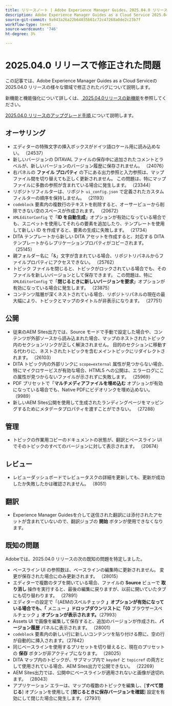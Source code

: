 ```yaml
---
title: リリースノート | Adobe Experience Manager Guides、2025.04.0 リリースの問題を修正しました
description: Adobe Experience Manager Guides as a Cloud Service 2025.04.0 リリースのバグ修正について説明します。
source-git-commit: 9a943a26a22b64035b61c72c47268a0de2c23b7f
workflow-type: tm+mt
source-wordcount: '746'
ht-degree: 3%

---
```


# 2025.04.0 リリースで修正された問題

この記事では、Adobe Experience Manager Guides as a Cloud Serviceの 2025.04.0 リリースの様々な領域で修正されたバグについて説明します。

新機能と機能強化について詳しくは、[ 2025.04.0リリースの新機能](whats-new-2025-04-0.md)を参照してください。

[2025.04.0 リリースのアップグレード手順 ](upgrade-instructions-2025-04-0.md) について説明します。

## オーサリング

- エディターの特殊文字の挿入ボックスがドイツ語ロケール用に読み込めない。 （24537）
- 新しいバージョンの DITAVAL ファイルの保存中に追加されたコメントとラベルが、新しいバージョンのバージョン履歴に保存されません。 （24076）
- 右パネルの **ファイル プロパティ** の下にある出力参照と入力参照は、マップ ファイル間を切り替えても正しく更新されません。 この問題は、特にマップ ファイルに多数の参照が含まれている場合に発生します。 （23344）
- リポジトリフィルターは、リポジト `ui_config.json` で定義されたカスタムフィルターの順序を保持しません。 （21193）
- `codeblock` 要素内の複数行のテキストを削除すると、オーサービューから削除できない空のスペースが作成されます。 （20672）
- `XMLEditorConfig` で「**ID を自動生成**」オプションが有効になっている場合でも、スニペットを使用してそれらの要素を追加したり、テンプレートを使用して新しい ID を作成すると、要素の生成に失敗します。 （21734）
- DITA テンプレートから新しい DITA アセットを作成すると、対応する DITA テンプレートからレプリケーションプロパティがコピーされます。 （25145）
- 親フォルダー名に「&amp;」文字が含まれている場合、リポジトリパネルからファイルプロパティにアクセスできない。 （25762）
- トピック ファイルを閉じると、トピックがロックされている場合でも、そのファイルを新しいバージョンとして保存できます。 この問題は、特に `XMLEditorConfig` で「**閉じるときに新しいバージョンを要求**」オプションが有効になっている場合に発生します。 （23875）
- コンテンツ階層が深くネストされている場合、リポジトリパネルの現在の最大幅により、トピックとマップのタイトルが非表示になります。 （27751）

## 公開

- 従来のAEM Sites出力では、Source モードで手動で設定した場合や、コンテンツが外部ソースから読み込まれた場合、マップのネストされたトピック内のセクションリンクが正しく解決されません。 目的のセクションに移動する代わりに、ネストされたトピックを含むメイントピックにリダイレクトされます。 （26103）
- DITA トピック内の外部リンクに `scope=external` 属性が見つからない場合、特にマイクロサービスが有効な場合、HTML5 への公開は、エラーログにこの属性が見つからないファイルが示されずに失敗します。 （25969）
- PDF プリセットで「**マルチメディアファイルを埋め込む** オプションが有効になっている場合でも、Native PDFにビデオリンクを埋め込めない。 （9989）
- 新しいAEM Sites公開を使用して生成されたランディングページをマッピングするためにメタデータプロパティを渡すことができない。 （27288）

## 管理

- トピックの作業用コピーのドキュメントの状態が、翻訳とベースライン UI でそのトピックのすべてのバージョンに対して表示されます。 （20674）


## レビュー

- レビューダッシュボードでレビュータスクの詳細を更新しても、更新が成功したか失敗したかは確認されません。 （8051）

## 翻訳

- Experience Manager Guidesを介して送信された翻訳には添付されたアセットが含まれていないので、翻訳ジョブの **開始** ボタンが使用できなくなります。

## 既知の問題

Adobeでは、2025.04.0 リリースの次の既知の問題を特定しました。

- ベースライン UI の参照数は、ベースラインの編集時に更新されません。 変更が保存された場合にのみ更新されます。 （28015）
- エディターで複数のタブを開いている場合、ファイルの **Source** ビューで **取り消し** 操作を実行すると、最後の編集に戻りますが、以前に開いていたタブにも切り替わります。 （27891）
- エディターの設定で「{AEMのスペルチェック **」オプションが有効になっている場合でも、「** メニュー **」ドロップダウンリストに「{0** ブラウザースペルチェック **」オプションが表示されます。**（27993）
- Assets UI で画像を編集して保存すると、追加のバージョンが作成され、**バージョン履歴** パネルに表示されます。 （28001）
- `codeblock` 要素内の新しい行に新しいコンテンツを貼り付ける際に、空の行が自動的に挿入されます。（27842）
- 同じベースラインを使用するプリセットを切り替えると、現在のプリセットの **保存** ボタンが非アクティブになります。 （28025）
- DITA マップ内のトピックが、サブマップ内で `keydef` と `topicref` の両方として使用されている場合、AEM Sites出力で公開できない。 （22269）
- AEM Sites出力では、公開中にベースラインが適用されないと画像が途切れます。 （28043）
- アプリケーション エラーは、マップの複数のトピックを編集し、[**すべて閉じる**] オプションを使用して [**閉じるときに保存バージョンを確認**] 設定を有効にして閉じた場合に発生します。（27931）







